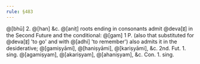 ```yaml
---
rule: §483
---
```


@[bhū] 2. @[han] &c. @[aniṭ] roots ending in consonants admit @deva[इ] in the Second Future and the conditional: @[gam] 1 P. (also that substituted for @deva[इ] 'to go' and with @[adhi] 'to remember') also admits it in the desiderative; @[gamiṣyāmi], @[haniṣyāmi], @[kariṣyāmi], &c. 2nd. Fut. 1. sing. @[agamiṣyam], @[akariṣyam], @[ahaniṣyam], &c. Con. 1. sing.